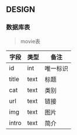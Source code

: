 DESIGN
-------

### 数据库表

> movie表

| 字段    | 类型   | 备注   |
| ----- | ---- | ---- |
| id    | int  | 唯一标识 |
| title | text | 标题   |
| cat   | text | 类别   |
| url   | text | 链接   |
| img   | text | 图片   |
| intro | text | 简介   |